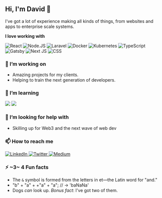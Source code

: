 ## Hi, I'm David 👋

I've got a lot of experience making all kinds of things, from websites and apps to enterprise scale systems. 

**I love working with**

<div display="flex">
  <img src="https://img.shields.io/badge/react-%2320232a.svg?style=for-the-badge&logo=react&logoColor=%2361DAFB" alt="React"/>
   <img src="https://img.shields.io/badge/nodejs-%2368A063.svg?style=for-the-badge&logo=Node.js&logoColor=white" alt="Node.JS"/>
   <img src="https://img.shields.io/badge/laravel-red.svg?style=for-the-badge&logo=Laravel&logoColor=white" alt="Laravel"/>
      <img src="https://img.shields.io/badge/Docker-%230db7ed.svg?style=for-the-badge&logo=docker&logoColor=white" alt="Docker"/>
       <img src="https://img.shields.io/badge/Kubernetes-%233970e4.svg?style=for-the-badge&logo=kubernetes&logoColor=white" alt="Kubernetes"/>
  <img src="https://img.shields.io/badge/typescript-%23007ACC.svg?style=for-the-badge&logo=typescript&logoColor=white" alt="TypeScript"/>
  <img src="https://img.shields.io/badge/Gatsby-%23663399.svg?style=for-the-badge&logo=gatsby&logoColor=white" alt="Gatsby"/>
  <img src="https://img.shields.io/badge/Next-black?style=for-the-badge&logo=next.js&logoColor=white" alt="Next JS"/>
  <img src="https://img.shields.io/badge/css3-%231572B6.svg?style=for-the-badge&logo=css3&logoColor=white" alt="CSS"/>
</div>

### 🔭 I’m working on

- Amazing projects for my clients.
- Helping to train the next generation of developers.

### 🌱 I’m learning

<div display="flex">
<img src="https://img.shields.io/badge/Golang-aqua.svg?style=for-the-badge&logo=Go&logoColor=white"/>
<img src="https://img.shields.io/badge/rust-black.svg?style=for-the-badge&logo=Rust&logoColor=white" />
</div>

### 🤔 I’m looking for help with

- Skilling up for Web3 and the next wave of web dev

### 📫 How to reach me

<div display="flex">
  <a href="https://www.linkedin.com/in/dave-yates-0064a1136/">
    <img src="https://img.shields.io/badge/linkedin-%230077B5.svg?style=for-the-badge&logo=linkedin&logoColor=white" alt="LinkedIn"/>
  </a>
  <a href="https://twitter.com/daveyates_">
    <img src="https://img.shields.io/badge/daveyates_-%231DA1F2.svg?style=for-the-badge&logo=Twitter&logoColor=white" alt="Twitter"/>
  </a>
  <a href="https://medium.com/@dyates.upnorth">
    <img src="https://img.shields.io/badge/Medium-12100E?style=for-the-badge&logo=medium&logoColor=white" alt="Medium"/>
  </a>
</div>

### ⚡ ~3~ 4 Fun facts

- The  `&` symbol is formed from the letters in et—the Latin word for "and." 
- "b" + "a" + +"a" + "a"; // -> 'baNaNa'
- Dogs _can_ look up. _Bonus fact_: I've got two of them.
